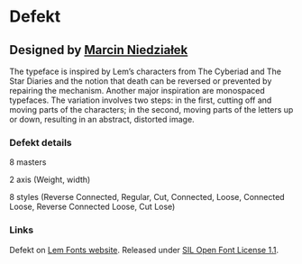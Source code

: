 # Defekt
## Designed by [Marcin Niedziałek](https://www.instagram.com/marcin.niedzialek/)

 The typeface is inspired by Lem’s characters from The Cyberiad and The Star Diaries and the notion that death can be reversed or prevented by repairing the mechanism. Another major inspiration are monospaced typefaces. The variation involves two steps: in the first, cutting off and moving parts of the characters; in the second, moving parts of the letters up or down, resulting in an abstract, distorted image.

### Defekt details
8 masters

2 axis (Weight, width)

8 styles (Reverse Connected, Regular, Cut, Connected, Loose, Connected Loose, Reverse Connected Loose, Cut Lose)

### Links

Defekt on [Lem Fonts website](https://lemfont.xyz/defekt/).
Released under [SIL Open Font License 1.1](https://scripts.sil.org/cms/scripts/page.php?site_id=nrsi&id=ofl).

